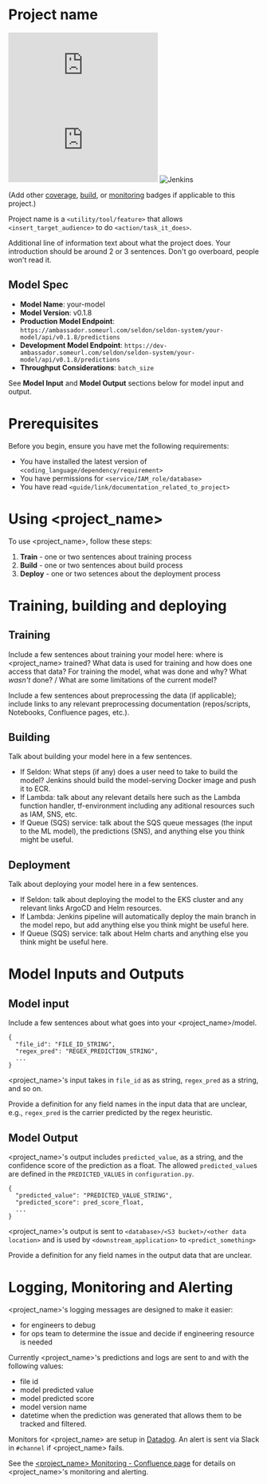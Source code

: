 # Project name

<!--- These are examples. See https://shields.io for others or to customize this set of shields. You might want to include dependencies, project status and licence info here --->
![GitHub repo size](https://img.shields.io/github/repo-size/scottydocs/README-template.md)
![GitHub contributors](https://img.shields.io/github/contributors/scottydocs/README-template.md)
![Jenkins](https://jenkins-badges.readthedocs.io/en/latest/_images/coverage_green.svg)

(Add other [coverage](https://shields.io/category/coverage), [build](https://shields.io/category/build), or [monitoring](https://shields.io/category/monitoring) badges if applicable to this project.)

Project name is a `<utility/tool/feature>` that allows `<insert_target_audience>` to do `<action/task_it_does>`.

Additional line of information text about what the project does. Your introduction should be around 2 or 3 sentences. Don't go overboard, people won't read it.

## Model Spec

* __Model Name__: your-model
* __Model Version__: v0.1.8
* __Production Model Endpoint__: `https://ambassador.someurl.com/seldon/seldon-system/your-model/api/v0.1.8/predictions`
* __Development Model Endpoint__: `https://dev-ambassador.someurl.com/seldon/seldon-system/your-model/api/v0.1.8/predictions`
* __Throughput Considerations__: `batch_size`

See **Model Input** and **Model Output** sections below for model input and output.

# Prerequisites

Before you begin, ensure you have met the following requirements:
<!--- These are just example requirements. Add, duplicate or remove as required --->
* You have installed the latest version of `<coding_language/dependency/requirement>`
* You have permissions for `<service/IAM_role/database>`
* You have read `<guide/link/documentation_related_to_project>`

# Using <project_name>

To use <project_name>, follow these steps:
1. **Train** - one or two sentences about training process
2. **Build** - one or two sentences about build process
3. **Deploy** - one or two setences about the deployment process

# Training, building and deploying

## Training

Include a few sentences about training your model here: where is <project_name> trained? What data is used for training and how does one access that data? For training the model, what was done and why? What _wasn't_ done? / What are some limitations of the current model?

Include a few sentences about preprocessing the data (if applicable); include links to any relevant preprocessing documentation (repos/scripts, Notebooks, Confluence pages, etc.).

## Building

Talk about building your model here in a few sentences.
 - If Seldon: What steps (if any) does a user need to take to build the model? Jenkins should build the model-serving Docker image and push it to ECR.
 - If Lambda: talk about any relevant details here such as the Lambda function handler, tf-environment including any aditional resources such as IAM, SNS, etc.
 - If Queue (SQS) service: talk about the SQS queue messages (the input to the ML model), the predictions (SNS), and anything else you think might be useful.

## Deployment
Talk about deploying your model here in a few sentences.
 - If Seldon: talk about deploying the model to the EKS cluster and any relevant links ArgoCD and Helm resources.
 - If Lambda: Jenkins pipeline will automatically deploy the main branch in the model repo, but add anything else you think might be useful here.
 - If Queue (SQS) service: talk about Helm charts and anything else you think might be useful here.

# Model Inputs and Outputs

## Model input

Include a few sentences about what goes into your <project_name>/model.

```
{
  "file_id": "FILE_ID_STRING",
  "regex_pred": "REGEX_PREDICTION_STRING",
  ...
}
```

<project_name>'s input takes in `file_id` as as string, `regex_pred` as a string, and so on.

Provide a definition for any field names in the input data that are unclear, e.g., `regex_pred` is the carrier predicted by the regex heuristic.

## Model Output

<project_name>'s output includes `predicted_value`, as a string, and the confidence score of the prediction as a float. The allowed `predicted_value`s are defined in the `PREDICTED_VALUES` in `configuration.py`.

```
{
  "predicted_value": "PREDICTED_VALUE_STRING",
  "predicted_score": pred_score_float,
  ...
}
````

<project_name>'s output is sent to `<database>/<S3 bucket>/<other data location>` and is used by `<downstream_application>` to `<predict_something>`

Provide a definition for any field names in the output data that are unclear.


# Logging, Monitoring and Alerting

<project_name>'s logging messages are designed to make it easier:
- for engineers to debug
- for ops team to determine the issue and decide if engineering resource is needed

Currently <project_name>'s predictions and logs are sent to <database> and <monitoring tool> with the following values:
- file id
- model predicted value
- model predicted score
- model version name
- datetime when the prediction was generated 
that allows them to be tracked and filtered.

Monitors for <project_name> are setup in [Datadog](https://app.datadoghq.com/this_is_a_fake_link). An alert is sent via Slack in `#channel` if <project_name> <action> fails.

See the [<project_name> Monitoring - Confluence page](https://link.to.confluence.page) for details on <project_name>'s monitoring and alerting.
